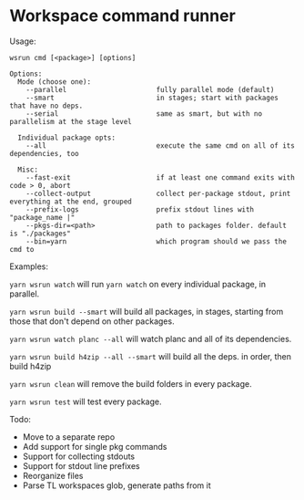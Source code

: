 # Workspace command runner

Usage:

```
wsrun cmd [<package>] [options]

Options:
  Mode (choose one):
    --parallel                      fully parallel mode (default)
    --smart                         in stages; start with packages that have no deps.
    --serial                        same as smart, but with no parallelism at the stage level

  Individual package opts:
    --all                           execute the same cmd on all of its dependencies, too

  Misc:
    --fast-exit                     if at least one command exits with code > 0, abort
    --collect-output                collect per-package stdout, print everything at the end, grouped
    --prefix-logs                   prefix stdout lines with "package_name |"
    --pkgs-dir=<path>               path to packages folder. default is "./packages"
    --bin=yarn                      which program should we pass the cmd to
```

Examples:

`yarn wsrun watch` will run `yarn watch` on every individual package, in parallel.

`yarn wsrun build --smart` will build all packages, in stages, starting from those that don't depend on other packages.

`yarn wsrun watch planc --all` will watch planc and all of its dependencies.

`yarn wsrun build h4zip --all --smart` will build all the deps. in order, then build h4zip

`yarn wsrun clean` will remove the build folders in every package.

`yarn wsrun test` will test every package.

Todo:

* Move to a separate repo
* Add support for single pkg commands
* Support for collecting stdouts
* Support for stdout line prefixes
* Reorganize files
* Parse TL workspaces glob, generate paths from it
